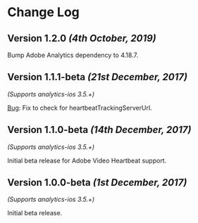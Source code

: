 Change Log
==========

Version 1.2.0 *(4th October, 2019)*
-------------------------------------------

Bump Adobe Analytics dependency to 4.18.7.

Version 1.1.1-beta *(21st December, 2017)*
-------------------------------------------
*(Supports analytics-ios 3.5.+)*

[Bug](https://github.com/segment-integrations/analytics-ios-integration-adobe-analytics/pull/32): Fix to check for heartbeatTrackingServerUrl. 

Version 1.1.0-beta *(14th December, 2017)*
-------------------------------------------
*(Supports analytics-ios 3.5.+)*

Initial beta release for Adobe Video Heartbeat support.

Version 1.0.0-beta *(1st December, 2017)*
-------------------------------------------
*(Supports analytics-ios 3.5.+)*

Initial beta release.
